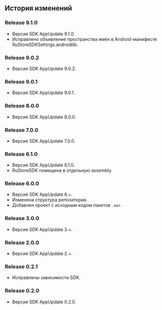 ## История изменений

### Release 9.1.0
- Версия SDK AppUpdate 9.1.0.
- Исправлено объявление пространства имён в Android-манифесте RuStoreSDKSettings.androidlib.

### Release 9.0.2
- Версия SDK AppUpdate 9.0.2.

### Release 9.0.1
- Версия SDK AppUpdate 9.0.1.

### Release 8.0.0
- Версия SDK AppUpdate 8.0.0.

### Release 7.0.0
- Версия SDK AppUpdate 7.0.0.

### Release 6.1.0
- Версия SDK AppUpdate 6.1.0.
- RuStoreSDK помещена в отдельную assembly.

### Release 6.0.0
- Версия SDK AppUpdate 6.+.
- Изменена структура репозитория.
- Добавлен проект с исходным кодом пакетов `.aar`.

### Release 3.0.0
- Версия SDK AppUpdate 3.+.

### Release 2.0.0
- Версия SDK AppUpdate 2.+.

### Release 0.2.1
- Исправлены зависимости SDK.

### Release 0.2.0
- Версия SDK AppUpdate 0.2.0.
